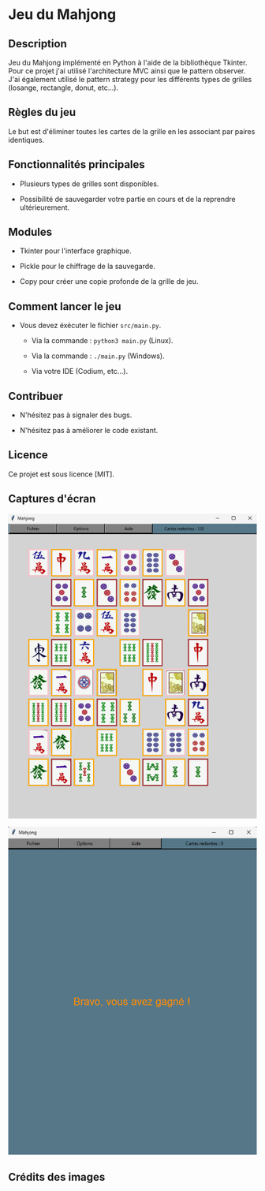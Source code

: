 # Jeu du Mahjong

## Description

Jeu du Mahjong implémenté en Python à l'aide de la bibliothèque Tkinter. Pour ce projet j'ai utilisé l'architecture MVC ainsi que le pattern observer.
J'ai également utilisé le pattern strategy pour les différents types de grilles (losange, rectangle, donut, etc...).

## Règles du jeu

Le but est d'éliminer toutes les cartes de la grille en les associant par paires identiques.

## Fonctionnalités principales

+ Plusieurs types de grilles sont disponibles.

+ Possibilité de sauvegarder votre partie en cours et de la reprendre ultérieurement.

## Modules

+ Tkinter pour l'interface graphique.

+ Pickle pour le chiffrage de la sauvegarde.

+ Copy pour créer une copie profonde de la grille de jeu.

## Comment lancer le jeu

+ Vous devez éxécuter le fichier `src/main.py`.

    + Via la commande : `python3 main.py` (Linux).

    + Via la commande : `./main.py` (Windows).

    + Via votre IDE (Codium, etc...).

## Contribuer

+ N'hésitez pas à signaler des bugs.

+ N'hésitez pas à améliorer le code existant.

## Licence

Ce projet est sous licence [MIT].

## Captures d'écran

![Mahjong](./screenshots/mahjong.png)

![Fin](./screenshots/fin.png)

## Crédits des images




